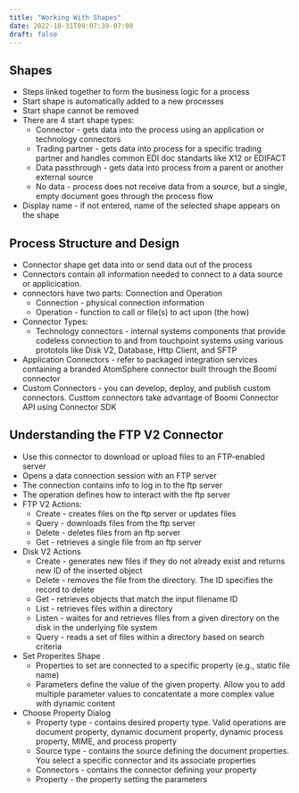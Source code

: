 ```yaml
---
title: "Working With Shapes"
date: 2022-10-31T09:07:39-07:00
draft: false
---
```


Shapes
------
* Steps linked together to form the business logic for a process
* Start shape is automatically added to a new processes
* Start shape cannot be removed
* There are 4 start shape types:
    * Connector - gets data into the process using an application or technology connectors
    * Trading partner - gets data into process for a specific trading partner and handles common EDI doc standarts like X12 or EDIFACT
    * Data passthrough - gets data into process from a parent or another external source
    * No data - process does not receive data from a source, but a single, empty document goes through the process flow
* Display name - if not entered, name of the selected shape appears on the shape

Process Structure and Design  
----------------------------  
* Connector shape get data into or send data out of the process
* Connectors contain all information needed to connect to a data source or applicication.
* connectors have two parts: Connection and Operation
    * Connection - physical connection information
    * Operation - function to call or file(s) to act upon (the how)  
* Connector Types:  
    * Technology connectors - internal systems components that provide codeless connection to and from touchpoint systems using various prototols like Disk V2, Database, Http Client, and SFTP  
* Application Connectors - refer to packaged integration services containing a branded AtomSphere connector built through the Boomi connector
* Custom Connectors - you can develop, deploy, and publish custom connectors.  Custtom connectors take advantage of Boomi Connector API using Connector SDK

Understanding the FTP V2 Connector
----------------------------------
* Use this connector to download or upload files to an FTP-enabled server
* Opens a data connection session with an FTP server
* The connection contains info to log in to the ftp server
* The operation defines how to interact with the ftp server
* FTP V2 Actions:
    * Create - creates files on the ftp server or updates files
    * Query - downloads files from the ftp server
    * Delete - deletes files from an ftp server
    * Get - retrieves a single file from an ftp server
* Disk V2 Actions
    * Create - generates new files if they do not already exist and returns new ID of the inserted object
    * Delete - removes the file from the directory.  The ID specifies the record to delete
    * Get - retrieves objects that match the input filename ID
    * List - retrieves files within a directory
    * Listen - waites for and retrieves files from a given directory on the disk in the underlying file system
    * Query - reads a set of files within a directory based on search criteria
* Set Properites Shape
    * Properties to set are connected to a specific property (e.g., static file name)
    * Parameters define the value of the given property.  Allow you to add multiple parameter values to concatentate a more complex value with dynamic content
 * Choose Property Dialog
    * Property type - contains desired property type.  Valid operations are document property, dynamic document property, dynamic process property, MIME, and process property
    * Source type - contains the source defining the document properties.  You select a specific connector and its associate properties
    * Connectors - contains the connector defining your property
    * Property - the property setting the parameters
    